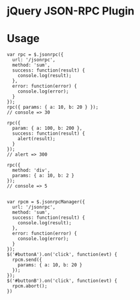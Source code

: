 jQuery JSON-RPC Plugin
==============

Usage
==============

    var rpc = $.jsonrpc({
      url: '/jsonrpc',
      method: 'sum',
      success: function(result) {
        console.log(result);
      },
      error: function(error) {
        console.log(error);
      }
    });
    rpc({ params: { a: 10, b: 20 } });
    // console => 30
    
    rpc({
      param: { a: 100, b: 200 },
      success: function(result) {
        alert(result);
      }
    });
    // alert => 300
    
    rpc({
      method: 'div',
      params: { a: 10, b: 2 }
    });
    // console => 5
    
    
    var rpcm = $.jsonrpcManager({
      url: '/jsonrpc',
      method: 'sum',
      success: function(result) {
        console.log(result);
      },
      error: function(error) {
        console.log(error);
      }
    });
    $('#buttonA').on('click', function(evt) {
      rpcm.send({
        params: { a: 10, b: 20 }
      });
    });
    $('#buttonB').on('click', function(evt) {
      rpcm.abort();
    })
